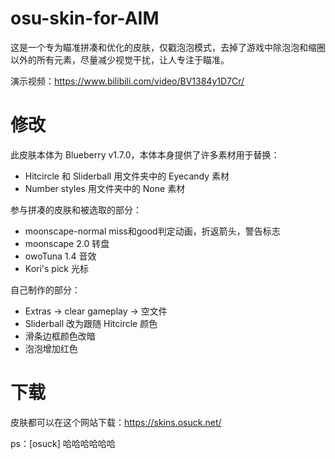 # osu-skin-for-AIM

这是一个专为瞄准拼凑和优化的皮肤，仅戳泡泡模式，去掉了游戏中除泡泡和缩圈以外的所有元素，尽量减少视觉干扰，让人专注于瞄准。

演示视频：https://www.bilibili.com/video/BV1384y1D7Cr/

# 修改

此皮肤本体为 Blueberry v1.7.0，本体本身提供了许多素材用于替换：

* Hitcircle 和 Sliderball 用文件夹中的 Eyecandy 素材
* Number styles 用文件夹中的 None 素材

参与拼凑的皮肤和被选取的部分：

* moonscape-normal      miss和good判定动画，折返箭头，警告标志
* moonscape 2.0         转盘
* owoTuna 1.4           音效
* Kori's pick           光标

自己制作的部分：

* Extras -> clear gameplay -> 空文件
* Sliderball 改为跟随 Hitcircle 颜色
* 滑条边框颜色改暗
* 泡泡增加红色

# 下载

皮肤都可以在这个网站下载：https://skins.osuck.net/

ps：[osuck] 哈哈哈哈哈哈
